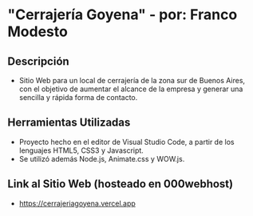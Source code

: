 # "Cerrajería Goyena" - por: Franco Modesto

## Descripción
- Sitio Web para un local de cerrajería de la zona sur de Buenos Aires, con el objetivo de aumentar el alcance de la empresa y generar una sencilla y rápida forma de contacto.

## Herramientas Utilizadas
- Proyecto hecho en el editor de Visual Studio Code, a partir de los lenguajes HTML5, CSS3 y Javascript.
- Se utilizó además Node.js, Animate.css y WOW.js.

## Link al Sitio Web (hosteado en 000webhost)
- https://cerrajeriagoyena.vercel.app
